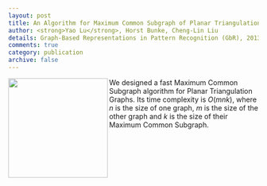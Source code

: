 ```yaml
---
layout: post
title: An Algorithm for Maximum Common Subgraph of Planar Triangulation Graphs
author: <strong>Yao Lu</strong>, Horst Bunke, Cheng-Lin Liu 
details: Graph-Based Representations in Pattern Recognition (GbR), 2013.
comments: true
category: publication
archive: false
---
```


<p>
	<img src="{{ "/img/MCS.png" | prepend: site.url }}" align="left" width="200px">
	We designed a fast Maximum Common Subgraph algorithm for Planar Triangulation Graphs. Its time complexity is <i>O</i>(<i>mnk</i>), where <i>n</i> is the size of one graph, <i>m</i> is the size of the other graph and <i>k</i> is the size of their Maximum Common Subgraph.

</p>
